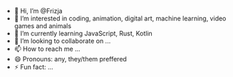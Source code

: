 - 👋 Hi, I’m @Frizja
- 👀 I’m interested in coding, animation, digital art, machine learning, video games and animals
- 🌱 I’m currently learning JavaScript, Rust, Kotlin
- 💞️ I’m looking to collaborate on ...
- 📫 How to reach me ...
- 😄 Pronouns: any, they/them preffered
- ⚡ Fun fact: ...

<!---
Frizja/Frizja is a ✨ special ✨ repository because its `README.md` (this file) appears on your GitHub profile.
You can click the Preview link to take a look at your changes.
--->
